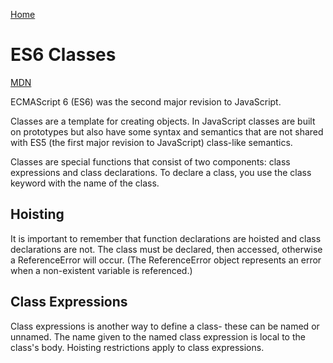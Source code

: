 [Home](README.md)

# ES6 Classes
[MDN](https://developer.mozilla.org/en-US/docs/Web/JavaScript/Reference/Classes)  

ECMAScript 6 (ES6) was the second major revision to JavaScript.

Classes are a template for creating objects. In JavaScript classes are built on prototypes but also have some syntax and semantics that are not shared with ES5 (the first major revision to JavaScript) class-like semantics.  

Classes are special functions that consist of two components: class expressions and class declarations. To declare a class, you use the class keyword with the name of the class.

## Hoisting

It is important to remember that function declarations are hoisted and class declarations are not. The class must be declared, then accessed, otherwise a ReferenceError will occur. (The ReferenceError object represents an error when a non-existent variable is referenced.)

## Class Expressions

Class expressions is another way to define a class- these can be named or unnamed. The name given to the named class expression is local to the class's body. Hoisting restrictions apply to class expressions.